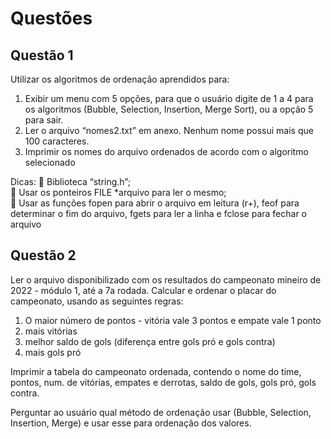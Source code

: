 # Questões

## Questão 1
Utilizar os algoritmos de ordenação aprendidos para:

1. Exibir um menu com 5 opções, para que o usuário digite de 1 a 4 para os algoritmos (Bubble, Selection, Insertion, Merge Sort), ou a opção 5 para sair.
2. Ler o arquivo “nomes2.txt” em anexo. Nenhum nome possui mais que 100 caracteres.
3. Imprimir os nomes do arquivo ordenados de acordo com o algoritmo selecionado

Dicas:
 Biblioteca “string.h”;<br/>
 Usar os ponteiros FILE *arquivo para ler o mesmo;<br/>
 Usar as funções fopen para abrir o arquivo em leitura (r+), feof para determinar o fim do arquivo, fgets para ler a linha e fclose para fechar o arquivo
<br/>

## Questão 2
Ler o arquivo disponibilizado com os resultados do campeonato mineiro de 2022 - módulo 1, até a 7a rodada.
Calcular e ordenar o placar do campeonato, usando as seguintes regras:
1) O maior número de pontos - vitória vale 3 pontos e empate vale 1 ponto
2) mais vitórias
3) melhor saldo de gols (diferença entre gols pró e gols contra)
4) mais gols pró

Imprimir a tabela do campeonato ordenada, contendo o nome do time, pontos, num. de vitórias, empates e derrotas, saldo de gols, gols pró, gols contra.

Perguntar ao usuário qual método de ordenação usar (Bubble, Selection, Insertion, Merge) e usar esse para ordenação dos valores.
